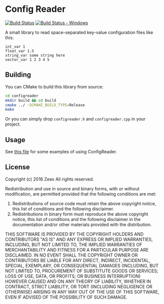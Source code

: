 # Config Reader

[![Build Status][build_status]][build]
[![Build Status - Windows][build_status_win]][build_win]

A small library to read space-separated key-value configuration files like this:

```
int_var 1
float_var 1.5
string_var some string here
vector_var 1 2 3 4 5
```

Building
--------

You can CMake to build this library from source:

```bash
cd configreader
mkdir build && cd build
cmake ../ -DCMAKE_BUILD_TYPE=Release
make
```

Or you can simply drop `configreader.h` and `configreader.cpp` in your project.

Usage
-----

See [this file][example] for some examples of using ConfigReader.

License
-------

Copyright (c) 2016 Zeex
All rights reserved.

Redistribution and use in source and binary forms, with or without
modification, are permitted provided that the following conditions are met:

1. Redistributions of source code must retain the above copyright notice,
  this list of conditions and the following disclaimer.
2. Redistributions in binary form must reproduce the above copyright notice,
  this list of conditions and the following disclaimer in the documentation
  and/or other materials provided with the distribution.

THIS SOFTWARE IS PROVIDED BY THE COPYRIGHT HOLDERS AND CONTRIBUTORS "AS IS"
AND ANY EXPRESS OR IMPLIED WARRANTIES, INCLUDING, BUT NOT LIMITED TO, THE
IMPLIED WARRANTIES OF MERCHANTABILITY AND FITNESS FOR A PARTICULAR PURPOSE
ARE DISCLAIMED. IN NO EVENT SHALL THE COPYRIGHT OWNER OR CONTRIBUTORS BE
LIABLE FOR ANY DIRECT, INDIRECT, INCIDENTAL, SPECIAL, EXEMPLARY, OR
CONSEQUENTIAL DAMAGES (INCLUDING, BUT NOT LIMITED TO, PROCUREMENT OF
SUBSTITUTE GOODS OR SERVICES; LOSS OF USE, DATA, OR PROFITS; OR BUSINESS
INTERRUPTION) HOWEVER CAUSED AND ON ANY THEORY OF LIABILITY, WHETHER IN
CONTRACT, STRICT LIABILITY, OR TORT (INCLUDING NEGLIGENCE OR OTHERWISE)
ARISING IN ANY WAY OUT OF THE USE OF THIS SOFTWARE, EVEN IF ADVISED OF THE
POSSIBILITY OF SUCH DAMAGE.

[example]: https://github.com/Zeex/configreader/blob/master/configreader_tests.cpp
[build]: https://travis-ci.org/Zeex/configreader
[build_status]: https://travis-ci.org/Zeex/configreader.svg?branch=master
[build_win]: https://ci.appveyor.com/project/Zeex/configreader/branch/master
[build_status_win]: https://ci.appveyor.com/api/projects/status/4msd2wh1qihitiy4?svg=true
